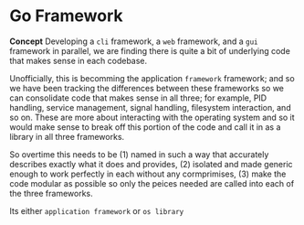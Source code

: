# Go Framework 
**Concept** Developing a `cli` framework, a `web` framework, and a `gui`
framework in parallel, we are finding there is quite a bit of underlying code
that makes sense in each codebase. 

Unofficially, this is becomming the application `framework` framework; and so we
have been tracking the differences between these frameworks so we can
consolidate code that makes sense in all three; for example, PID handling,
service management, signal handling, filesystem interaction, and so on. These
are more about interacting with the operating system and so it would make sense
to break off this portion of the code and call it in as a library in all three
frameworks. 

So overtime this needs to be (1) named in such a way that accurately describes
exactly what it does and provides, (2) isolated and made generic enough to work
perfectly in each without any cormprimises, (3) make the code modular as
possible so only the peices needed are called into each of the three frameworks. 


Its either `application framework` or `os library` 
